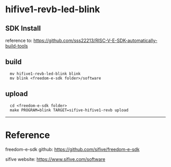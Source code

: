 # hifive1-revb-led-blink


## SDK Install

reference to: https://github.com/sss22213/RISC-V-E-SDK-automatically-build-tools

## build
```
  mv hifive1-revb-led-blink blink
  mv blink <freedom-e-sdk folder>/software
```

## upload
```
  cd <freedom-e-sdk folder>
  make PROGRAM=blink TARGET=sifive-hifive1-revb upload
```

---

# Reference

freedom-e-sdk github: https://github.com/sifive/freedom-e-sdk

sifive website: https://www.sifive.com/software
